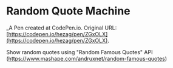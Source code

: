 # Random Quote Machine
 _A Pen created at CodePen.io. Original URL: [https://codepen.io/hezag/pen/ZGxOLX](https://codepen.io/hezag/pen/ZGxOLX).

 Show random quotes using "Random Famous Quotes" API
(https://www.mashape.com/andruxnet/random-famous-quotes)